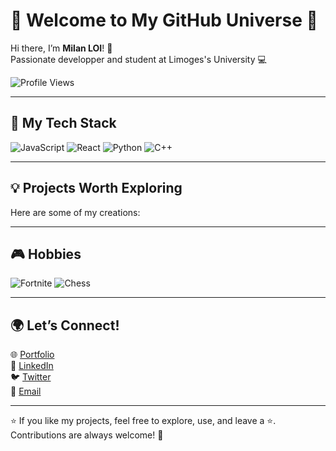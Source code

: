 # 👋 Welcome to My GitHub Universe 🌟

Hi there, I’m **Milan LOI**! 🚀  
Passionate developper and student at Limoges's University 💻

![Profile Views](https://komarev.com/ghpvc/?username=LOI-mln&color=blueviolet)  

---

## 🔧 My Tech Stack   
![JavaScript](https://img.shields.io/badge/JavaScript-F7DF1E?style=for-the-badge&logo=javascript)
![React](https://img.shields.io/badge/React-61DAFB?style=for-the-badge&logo=react)
![Python](https://img.shields.io/badge/Python-3776AB?style=for-the-badge&logo=python)
![C++](https://img.shields.io/badge/C++-00599C?style=for-the-badge&logo=c%2b%2b)

<!--
🎨 **Design** : UI/UX | Figma | TailwindCSS  
-->
<!--

![Activity Graph](https://github-readme-activity-graph.cyclic.app/graph?username=LOI-mln&theme=dracula)

---

![Your GitHub Stats](https://github-readme-stats.vercel.app/api?username=LOI-mln&show_icons=true&theme=radical)  
![Most Used Languages](https://github-readme-stats.vercel.app/api/top-langs/?username=LOI-mln&layout=compact&theme=radical)

-->

<!--

![Top Languages](https://img.shields.io/github/languages/top/LOI-mln/yourrepo?color=orange)  
![GitHub Followers](https://img.shields.io/github/followers/LOI-mln?style=social)
-->
--- 

## 💡 Projects Worth Exploring  
Here are some of my creations:
<!--
### 🎨 [Nom du projet #1](https://github.com/tonpseudo/tonprojet1)  
Description rapide : Une solution révolutionnaire pour [résoudre un problème précis].

### 🚀 [Nom du projet #2](https://github.com/tonpseudo/tonprojet2)  
Description rapide : Un outil qui facilite la vie des [type d'utilisateur].
-->

---
## 🎮 Hobbies
![Fortnite](https://makerworld.bblmw.com/makerworld/model/DSM00000000493988/design/2024-06-12_b5da2c8a2814b8.png)
![Chess](https://static.wikia.nocookie.net/logopedia/images/4/4a/Chess.com_2019_%28App_Icon%29.png/revision/latest/scale-to-width-down/250?cb=20221006103032)


---
## 🌍 Let’s Connect!  
🌐 [Portfolio](https://tonportfolio.com)  
💼 [LinkedIn](https://linkedin.com/in/tonpseudo)  
🐦 [Twitter](https://x.com/MLN_444)  
📧 [Email](mailto:milan.loi@unilim.fr)  

---

⭐ If you like my projects, feel free to explore, use, and leave a ⭐. Contributions are always welcome! 🙌
